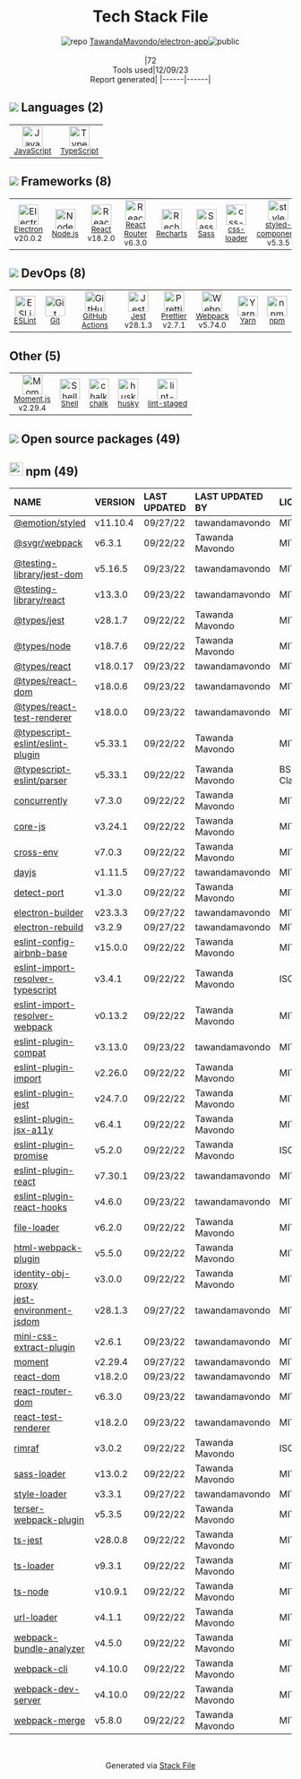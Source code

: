 <!--
&lt;--- Readme.md Snippet without images Start ---&gt;
## Tech Stack
TawandaMavondo/electron-app is built on the following main stack:

- [Jest](http://facebook.github.io/jest/) – Javascript Testing Framework
- [Node.js](http://nodejs.org/) – Frameworks (Full Stack)
- [React](https://reactjs.org/) – Javascript UI Libraries
- [Sass](http://sass-lang.com/) – CSS Pre-processors / Extensions
- [JavaScript](https://developer.mozilla.org/en-US/docs/Web/JavaScript) – Languages
- [TypeScript](http://www.typescriptlang.org) – Languages
- [Webpack](http://webpack.js.org) – JS Build Tools / JS Task Runners
- [Electron](http://electron.atom.io/) – Cross-Platform Desktop Development
- [ESLint](http://eslint.org/) – Code Review
- [React Router](https://github.com/rackt/react-router) – JavaScript Framework Components
- [Moment.js](http://momentjs.com/) – Javascript Utilities & Libraries
- [Shell](https://en.wikipedia.org/wiki/Shell_script) – Shells
- [Recharts](http://recharts.org/) – Charting Libraries
- [Yarn](https://yarnpkg.com/) – Front End Package Manager
- [styled-components](https://styled-components.com) – JavaScript Framework Components
- [Prettier](https://prettier.io/) – Code Review
- [css-loader](https://github.com/webpack-contrib/css-loader) – CSS Pre-processors / Extensions
- [GitHub Actions](https://github.com/features/actions) – Continuous Integration

Full tech stack [here](/techstack.md)

&lt;--- Readme.md Snippet without images End ---&gt;

&lt;--- Readme.md Snippet with images Start ---&gt;
## Tech Stack
TawandaMavondo/electron-app is built on the following main stack:

- <img width='25' height='25' src='https://img.stackshare.io/service/830/jest.png' alt='Jest'/> [Jest](http://facebook.github.io/jest/) – Javascript Testing Framework
- <img width='25' height='25' src='https://img.stackshare.io/service/1011/n1JRsFeB_400x400.png' alt='Node.js'/> [Node.js](http://nodejs.org/) – Frameworks (Full Stack)
- <img width='25' height='25' src='https://img.stackshare.io/service/1020/OYIaJ1KK.png' alt='React'/> [React](https://reactjs.org/) – Javascript UI Libraries
- <img width='25' height='25' src='https://img.stackshare.io/service/1171/jCR2zNJV.png' alt='Sass'/> [Sass](http://sass-lang.com/) – CSS Pre-processors / Extensions
- <img width='25' height='25' src='https://img.stackshare.io/service/1209/javascript.jpeg' alt='JavaScript'/> [JavaScript](https://developer.mozilla.org/en-US/docs/Web/JavaScript) – Languages
- <img width='25' height='25' src='https://img.stackshare.io/service/1612/bynNY5dJ.jpg' alt='TypeScript'/> [TypeScript](http://www.typescriptlang.org) – Languages
- <img width='25' height='25' src='https://img.stackshare.io/service/1682/IMG_4636.PNG' alt='Webpack'/> [Webpack](http://webpack.js.org) – JS Build Tools / JS Task Runners
- <img width='25' height='25' src='https://img.stackshare.io/service/2946/default_18a71b65e69d7aef5f218ae07f64eb6e1594c444.jpg' alt='Electron'/> [Electron](http://electron.atom.io/) – Cross-Platform Desktop Development
- <img width='25' height='25' src='https://img.stackshare.io/service/3337/Q4L7Jncy.jpg' alt='ESLint'/> [ESLint](http://eslint.org/) – Code Review
- <img width='25' height='25' src='https://img.stackshare.io/service/3350/8261421.png' alt='React Router'/> [React Router](https://github.com/rackt/react-router) – JavaScript Framework Components
- <img width='25' height='25' src='https://img.stackshare.io/service/3643/Xrtdc94q_400x400.png' alt='Moment.js'/> [Moment.js](http://momentjs.com/) – Javascript Utilities & Libraries
- <img width='25' height='25' src='https://img.stackshare.io/service/4631/default_c2062d40130562bdc836c13dbca02d318205a962.png' alt='Shell'/> [Shell](https://en.wikipedia.org/wiki/Shell_script) – Shells
- <img width='25' height='25' src='https://img.stackshare.io/service/5608/13690587.png' alt='Recharts'/> [Recharts](http://recharts.org/) – Charting Libraries
- <img width='25' height='25' src='https://img.stackshare.io/service/5848/44mC-kJ3.jpg' alt='Yarn'/> [Yarn](https://yarnpkg.com/) – Front End Package Manager
- <img width='25' height='25' src='https://img.stackshare.io/service/6749/styled-components.png' alt='styled-components'/> [styled-components](https://styled-components.com) – JavaScript Framework Components
- <img width='25' height='25' src='https://img.stackshare.io/service/7035/default_66f265943abed56bcdbfca1c866a4261b1fbb063.jpg' alt='Prettier'/> [Prettier](https://prettier.io/) – Code Review
- <img width='25' height='25' src='https://img.stackshare.io/service/8074/default_d2b16fd6997fb2e164de645a34f9b8d5a880d999.png' alt='css-loader'/> [css-loader](https://github.com/webpack-contrib/css-loader) – CSS Pre-processors / Extensions
- <img width='25' height='25' src='https://img.stackshare.io/service/11563/actions.png' alt='GitHub Actions'/> [GitHub Actions](https://github.com/features/actions) – Continuous Integration

Full tech stack [here](/techstack.md)

&lt;--- Readme.md Snippet with images End ---&gt;
-->
<div align="center">

# Tech Stack File
![](https://img.stackshare.io/repo.svg "repo") [TawandaMavondo/electron-app](https://github.com/TawandaMavondo/electron-app)![](https://img.stackshare.io/public_badge.svg "public")
<br/><br/>
|72<br/>Tools used|12/09/23 <br/>Report generated|
|------|------|
</div>

## <img src='https://img.stackshare.io/languages.svg'/> Languages (2)
<table><tr>
  <td align='center'>
  <img width='36' height='36' src='https://img.stackshare.io/service/1209/javascript.jpeg' alt='JavaScript'>
  <br>
  <sub><a href="https://developer.mozilla.org/en-US/docs/Web/JavaScript">JavaScript</a></sub>
  <br>
  <sub></sub>
</td>

<td align='center'>
  <img width='36' height='36' src='https://img.stackshare.io/service/1612/bynNY5dJ.jpg' alt='TypeScript'>
  <br>
  <sub><a href="http://www.typescriptlang.org">TypeScript</a></sub>
  <br>
  <sub></sub>
</td>

</tr>
</table>

## <img src='https://img.stackshare.io/frameworks.svg'/> Frameworks (8)
<table><tr>
  <td align='center'>
  <img width='36' height='36' src='https://img.stackshare.io/service/2946/default_18a71b65e69d7aef5f218ae07f64eb6e1594c444.jpg' alt='Electron'>
  <br>
  <sub><a href="http://electron.atom.io/">Electron</a></sub>
  <br>
  <sub>v20.0.2</sub>
</td>

<td align='center'>
  <img width='36' height='36' src='https://img.stackshare.io/service/1011/n1JRsFeB_400x400.png' alt='Node.js'>
  <br>
  <sub><a href="http://nodejs.org/">Node.js</a></sub>
  <br>
  <sub></sub>
</td>

<td align='center'>
  <img width='36' height='36' src='https://img.stackshare.io/service/1020/OYIaJ1KK.png' alt='React'>
  <br>
  <sub><a href="https://reactjs.org/">React</a></sub>
  <br>
  <sub>v18.2.0</sub>
</td>

<td align='center'>
  <img width='36' height='36' src='https://img.stackshare.io/service/3350/8261421.png' alt='React Router'>
  <br>
  <sub><a href="https://github.com/rackt/react-router">React Router</a></sub>
  <br>
  <sub>v6.3.0</sub>
</td>

<td align='center'>
  <img width='36' height='36' src='https://img.stackshare.io/service/5608/13690587.png' alt='Recharts'>
  <br>
  <sub><a href="http://recharts.org/">Recharts</a></sub>
  <br>
  <sub></sub>
</td>

<td align='center'>
  <img width='36' height='36' src='https://img.stackshare.io/service/1171/jCR2zNJV.png' alt='Sass'>
  <br>
  <sub><a href="http://sass-lang.com/">Sass</a></sub>
  <br>
  <sub></sub>
</td>

<td align='center'>
  <img width='36' height='36' src='https://img.stackshare.io/service/8074/default_d2b16fd6997fb2e164de645a34f9b8d5a880d999.png' alt='css-loader'>
  <br>
  <sub><a href="https://github.com/webpack-contrib/css-loader">css-loader</a></sub>
  <br>
  <sub></sub>
</td>

<td align='center'>
  <img width='36' height='36' src='https://img.stackshare.io/service/6749/styled-components.png' alt='styled-components'>
  <br>
  <sub><a href="https://styled-components.com">styled-components</a></sub>
  <br>
  <sub>v5.3.5</sub>
</td>

</tr>
</table>

## <img src='https://img.stackshare.io/devops.svg'/> DevOps (8)
<table><tr>
  <td align='center'>
  <img width='36' height='36' src='https://img.stackshare.io/service/3337/Q4L7Jncy.jpg' alt='ESLint'>
  <br>
  <sub><a href="http://eslint.org/">ESLint</a></sub>
  <br>
  <sub></sub>
</td>

<td align='center'>
  <img width='36' height='36' src='https://img.stackshare.io/service/1046/git.png' alt='Git'>
  <br>
  <sub><a href="http://git-scm.com/">Git</a></sub>
  <br>
  <sub></sub>
</td>

<td align='center'>
  <img width='36' height='36' src='https://img.stackshare.io/service/11563/actions.png' alt='GitHub Actions'>
  <br>
  <sub><a href="https://github.com/features/actions">GitHub Actions</a></sub>
  <br>
  <sub></sub>
</td>

<td align='center'>
  <img width='36' height='36' src='https://img.stackshare.io/service/830/jest.png' alt='Jest'>
  <br>
  <sub><a href="http://facebook.github.io/jest/">Jest</a></sub>
  <br>
  <sub>v28.1.3</sub>
</td>

<td align='center'>
  <img width='36' height='36' src='https://img.stackshare.io/service/7035/default_66f265943abed56bcdbfca1c866a4261b1fbb063.jpg' alt='Prettier'>
  <br>
  <sub><a href="https://prettier.io/">Prettier</a></sub>
  <br>
  <sub>v2.7.1</sub>
</td>

<td align='center'>
  <img width='36' height='36' src='https://img.stackshare.io/service/1682/IMG_4636.PNG' alt='Webpack'>
  <br>
  <sub><a href="http://webpack.js.org">Webpack</a></sub>
  <br>
  <sub>v5.74.0</sub>
</td>

<td align='center'>
  <img width='36' height='36' src='https://img.stackshare.io/service/5848/44mC-kJ3.jpg' alt='Yarn'>
  <br>
  <sub><a href="https://yarnpkg.com/">Yarn</a></sub>
  <br>
  <sub></sub>
</td>

<td align='center'>
  <img width='36' height='36' src='https://img.stackshare.io/service/1120/lejvzrnlpb308aftn31u.png' alt='npm'>
  <br>
  <sub><a href="https://www.npmjs.com/">npm</a></sub>
  <br>
  <sub></sub>
</td>

</tr>
</table>

## Other (5)
<table><tr>
  <td align='center'>
  <img width='36' height='36' src='https://img.stackshare.io/service/3643/Xrtdc94q_400x400.png' alt='Moment.js'>
  <br>
  <sub><a href="http://momentjs.com/">Moment.js</a></sub>
  <br>
  <sub>v2.29.4</sub>
</td>

<td align='center'>
  <img width='36' height='36' src='https://img.stackshare.io/service/4631/default_c2062d40130562bdc836c13dbca02d318205a962.png' alt='Shell'>
  <br>
  <sub><a href="https://en.wikipedia.org/wiki/Shell_script">Shell</a></sub>
  <br>
  <sub></sub>
</td>

<td align='center'>
  <img width='36' height='36' src='https://img.stackshare.io/service/8072/13122722.png' alt='chalk'>
  <br>
  <sub><a href="https://github.com/chalk/chalk">chalk</a></sub>
  <br>
  <sub></sub>
</td>

<td align='center'>
  <img width='36' height='36' src='https://img.stackshare.io/service/9527/5502029.jpeg' alt='husky'>
  <br>
  <sub><a href="https://github.com/typicode/husky">husky</a></sub>
  <br>
  <sub></sub>
</td>

<td align='center'>
  <img width='36' height='36' src='https://img.stackshare.io/service/10577/11071.jpeg' alt='lint-staged'>
  <br>
  <sub><a href="https://github.com/okonet/lint-staged">lint-staged</a></sub>
  <br>
  <sub></sub>
</td>

</tr>
</table>


## <img src='https://img.stackshare.io/group.svg' /> Open source packages (49)</h2>

## <img width='24' height='24' src='https://img.stackshare.io/service/1120/lejvzrnlpb308aftn31u.png'/> npm (49)

|NAME|VERSION|LAST UPDATED|LAST UPDATED BY|LICENSE|VULNERABILITIES|
|:------|:------|:------|:------|:------|:------|
|[@emotion/styled](https://www.npmjs.com/@emotion/styled)|v11.10.4|09/27/22|tawandamavondo |MIT|N/A|
|[@svgr/webpack](https://www.npmjs.com/@svgr/webpack)|v6.3.1|09/22/22|Tawanda Mavondo |MIT|N/A|
|[@testing-library/jest-dom](https://www.npmjs.com/@testing-library/jest-dom)|v5.16.5|09/23/22|tawandamavondo |MIT|N/A|
|[@testing-library/react](https://www.npmjs.com/@testing-library/react)|v13.3.0|09/23/22|tawandamavondo |MIT|N/A|
|[@types/jest](https://www.npmjs.com/@types/jest)|v28.1.7|09/22/22|Tawanda Mavondo |MIT|N/A|
|[@types/node](https://www.npmjs.com/@types/node)|v18.7.6|09/22/22|Tawanda Mavondo |MIT|N/A|
|[@types/react](https://www.npmjs.com/@types/react)|v18.0.17|09/23/22|tawandamavondo |MIT|N/A|
|[@types/react-dom](https://www.npmjs.com/@types/react-dom)|v18.0.6|09/23/22|tawandamavondo |MIT|N/A|
|[@types/react-test-renderer](https://www.npmjs.com/@types/react-test-renderer)|v18.0.0|09/23/22|tawandamavondo |MIT|N/A|
|[@typescript-eslint/eslint-plugin](https://www.npmjs.com/@typescript-eslint/eslint-plugin)|v5.33.1|09/22/22|Tawanda Mavondo |MIT|N/A|
|[@typescript-eslint/parser](https://www.npmjs.com/@typescript-eslint/parser)|v5.33.1|09/22/22|Tawanda Mavondo |BSD-2-Clause|N/A|
|[concurrently](https://www.npmjs.com/concurrently)|v7.3.0|09/22/22|Tawanda Mavondo |MIT|N/A|
|[core-js](https://www.npmjs.com/core-js)|v3.24.1|09/22/22|Tawanda Mavondo |MIT|N/A|
|[cross-env](https://www.npmjs.com/cross-env)|v7.0.3|09/22/22|Tawanda Mavondo |MIT|N/A|
|[dayjs](https://www.npmjs.com/dayjs)|v1.11.5|09/27/22|tawandamavondo |MIT|N/A|
|[detect-port](https://www.npmjs.com/detect-port)|v1.3.0|09/22/22|Tawanda Mavondo |MIT|N/A|
|[electron-builder](https://www.npmjs.com/electron-builder)|v23.3.3|09/27/22|tawandamavondo |MIT|N/A|
|[electron-rebuild](https://www.npmjs.com/electron-rebuild)|v3.2.9|09/27/22|tawandamavondo |MIT|N/A|
|[eslint-config-airbnb-base](https://www.npmjs.com/eslint-config-airbnb-base)|v15.0.0|09/22/22|Tawanda Mavondo |MIT|N/A|
|[eslint-import-resolver-typescript](https://www.npmjs.com/eslint-import-resolver-typescript)|v3.4.1|09/22/22|Tawanda Mavondo |ISC|N/A|
|[eslint-import-resolver-webpack](https://www.npmjs.com/eslint-import-resolver-webpack)|v0.13.2|09/22/22|Tawanda Mavondo |MIT|N/A|
|[eslint-plugin-compat](https://www.npmjs.com/eslint-plugin-compat)|v3.13.0|09/23/22|tawandamavondo |MIT|N/A|
|[eslint-plugin-import](https://www.npmjs.com/eslint-plugin-import)|v2.26.0|09/22/22|Tawanda Mavondo |MIT|N/A|
|[eslint-plugin-jest](https://www.npmjs.com/eslint-plugin-jest)|v24.7.0|09/22/22|Tawanda Mavondo |MIT|N/A|
|[eslint-plugin-jsx-a11y](https://www.npmjs.com/eslint-plugin-jsx-a11y)|v6.4.1|09/22/22|Tawanda Mavondo |MIT|N/A|
|[eslint-plugin-promise](https://www.npmjs.com/eslint-plugin-promise)|v5.2.0|09/22/22|Tawanda Mavondo |ISC|N/A|
|[eslint-plugin-react](https://www.npmjs.com/eslint-plugin-react)|v7.30.1|09/23/22|tawandamavondo |MIT|N/A|
|[eslint-plugin-react-hooks](https://www.npmjs.com/eslint-plugin-react-hooks)|v4.6.0|09/23/22|tawandamavondo |MIT|N/A|
|[file-loader](https://www.npmjs.com/file-loader)|v6.2.0|09/22/22|Tawanda Mavondo |MIT|N/A|
|[html-webpack-plugin](https://www.npmjs.com/html-webpack-plugin)|v5.5.0|09/22/22|Tawanda Mavondo |MIT|N/A|
|[identity-obj-proxy](https://www.npmjs.com/identity-obj-proxy)|v3.0.0|09/22/22|Tawanda Mavondo |MIT|N/A|
|[jest-environment-jsdom](https://www.npmjs.com/jest-environment-jsdom)|v28.1.3|09/27/22|tawandamavondo |MIT|N/A|
|[mini-css-extract-plugin](https://www.npmjs.com/mini-css-extract-plugin)|v2.6.1|09/23/22|tawandamavondo |MIT|N/A|
|[moment](https://www.npmjs.com/moment)|v2.29.4|09/27/22|tawandamavondo |MIT|N/A|
|[react-dom](https://www.npmjs.com/react-dom)|v18.2.0|09/23/22|tawandamavondo |MIT|N/A|
|[react-router-dom](https://www.npmjs.com/react-router-dom)|v6.3.0|09/23/22|tawandamavondo |MIT|N/A|
|[react-test-renderer](https://www.npmjs.com/react-test-renderer)|v18.2.0|09/23/22|tawandamavondo |MIT|N/A|
|[rimraf](https://www.npmjs.com/rimraf)|v3.0.2|09/22/22|Tawanda Mavondo |ISC|N/A|
|[sass-loader](https://www.npmjs.com/sass-loader)|v13.0.2|09/22/22|Tawanda Mavondo |MIT|N/A|
|[style-loader](https://www.npmjs.com/style-loader)|v3.3.1|09/27/22|tawandamavondo |MIT|N/A|
|[terser-webpack-plugin](https://www.npmjs.com/terser-webpack-plugin)|v5.3.5|09/22/22|Tawanda Mavondo |MIT|N/A|
|[ts-jest](https://www.npmjs.com/ts-jest)|v28.0.8|09/22/22|Tawanda Mavondo |MIT|N/A|
|[ts-loader](https://www.npmjs.com/ts-loader)|v9.3.1|09/22/22|Tawanda Mavondo |MIT|N/A|
|[ts-node](https://www.npmjs.com/ts-node)|v10.9.1|09/22/22|Tawanda Mavondo |MIT|N/A|
|[url-loader](https://www.npmjs.com/url-loader)|v4.1.1|09/22/22|Tawanda Mavondo |MIT|N/A|
|[webpack-bundle-analyzer](https://www.npmjs.com/webpack-bundle-analyzer)|v4.5.0|09/22/22|Tawanda Mavondo |MIT|N/A|
|[webpack-cli](https://www.npmjs.com/webpack-cli)|v4.10.0|09/22/22|Tawanda Mavondo |MIT|N/A|
|[webpack-dev-server](https://www.npmjs.com/webpack-dev-server)|v4.10.0|09/22/22|Tawanda Mavondo |MIT|N/A|
|[webpack-merge](https://www.npmjs.com/webpack-merge)|v5.8.0|09/22/22|Tawanda Mavondo |MIT|N/A|

<br/>
<div align='center'>

Generated via [Stack File](https://github.com/marketplace/stack-file)
